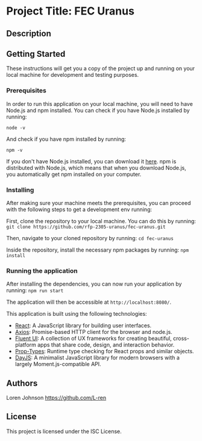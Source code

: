# Project Title: FEC Uranus

## Description


## Getting Started

These instructions will get you a copy of the project up and running on your local machine for development and testing purposes.

### Prerequisites

In order to run this application on your local machine, you will need to have Node.js and npm installed. You can check if you have Node.js installed by running:

```node -v```

And check if you have npm installed by running:

```npm -v```


If you don't have Node.js installed, you can download it [here](https://nodejs.org/en/download/). npm is distributed with Node.js, which means that when you download Node.js, you automatically get npm installed on your computer.

### Installing

After making sure your machine meets the prerequisites, you can proceed with the following steps to get a development env running:

First, clone the repository to your local machine. You can do this by running:
```git clone https://github.com/rfp-2305-uranus/fec-uranus.git```


Then, navigate to your cloned repository by running:
```cd fec-uranus```

Inside the repository, install the necessary npm packages by running:
```npm install```

### Running the application

After installing the dependencies, you can now run your application by running:
```npm run start```

The application will then be accessible at `http://localhost:8080/`.

This application is built using the following technologies:

- [React](https://reactjs.org/): A JavaScript library for building user interfaces.
- [Axios](https://axios-http.com/): Promise-based HTTP client for the browser and node.js.
- [Fluent UI](https://developer.microsoft.com/en-us/fluentui): A collection of UX frameworks for creating beautiful, cross-platform apps that share code, design, and interaction behavior.
- [Prop-Types](https://www.npmjs.com/package/prop-types): Runtime type checking for React props and similar objects.
- [DayJS](https://day.js.org/): A minimalist JavaScript library for modern browsers with a largely Moment.js-compatible API.

## Authors

Loren Johnson https://github.com/L-ren


## License

This project is licensed under the ISC License.
